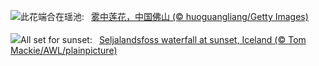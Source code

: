 ![](https://www.bing.com/th?id=OHR.SummerSolsticeY25_ZH-CN2728972774_UHD.jpg&w=1000)此花端合在瑶池:&nbsp;&ensp;[雾中莲花，中国佛山 (© huoguangliang/Getty Images)](https://www.bing.com/th?id=OHR.SummerSolsticeY25_ZH-CN2728972774_UHD.jpg)
<br><br/>
![](https://www.bing.com/th?id=OHR.IcelandSolstice_EN-US2057542769_UHD.jpg&w=1000)All set for sunset:&nbsp;&ensp;[Seljalandsfoss waterfall at sunset, Iceland (© Tom Mackie/AWL/plainpicture)](https://www.bing.com/th?id=OHR.IcelandSolstice_EN-US2057542769_UHD.jpg)
<br><br/>
